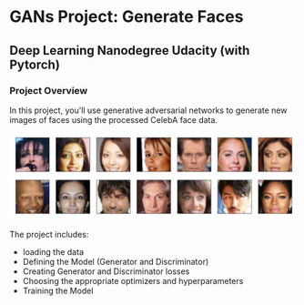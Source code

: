 # GANs Project: Generate Faces
## Deep Learning Nanodegree Udacity (with Pytorch)

### Project Overview

In this project, you'll use generative adversarial networks to generate new images of faces using the processed CelebA face data.


![CelebA](assets/processed_face_data.png)


The project includes:
- loading the data
- Defining the Model (Generator and Discriminator)
- Creating Generator and Discriminator losses
- Choosing the appropriate optimizers and hyperparameters
- Training the Model
